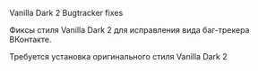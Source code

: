 
Vanilla Dark 2 Bugtracker fixes

Фиксы стиля Vanilla Dark 2 для исправления вида баг-трекера ВКонтакте.

Требуется установка оригинального стиля Vanilla Dark 2